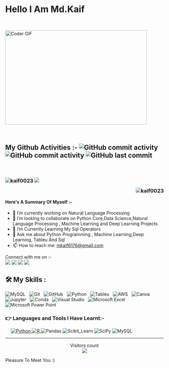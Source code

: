<h1> Hello I Am Md.Kaif</h1>
<br>
<p><img align="centre"<img alt="Coder GIF" height=300 width=450 src="https://analyticsindiamag.com/wp-content/uploads/2018/12/developer-dribbble.gif" /></p>
<br>
<h2> My Github Activities :-
<img alt="GitHub commit activity" src="https://img.shields.io/github/commit-activity/w/kaif0023/kaif0023?style=for-the-badge"> 
<img alt="GitHub commit activity" src="https://img.shields.io/github/commit-activity/m/kaif0023/Data-Science-Project?label=Data%20Science%20Project&style=for-the-badge">
<img alt="GitHub last commit" src="https://img.shields.io/github/last-commit/kaif0023/kaif0023?style=for-the-badge"> 
</h2>
<br>
<h3>
<p><img align="left" src="https://github-readme-streak-stats.herokuapp.com/?user=kaif0023&" alt="kaif0023" /><img align='centre' src="https://github-readme-stats.vercel.app/api?username=kaif0023&show_icons=true&hide_border=true&count_private=true&include_all_commits=true&hide_rank=true&custom_title=Activity&bg_color=00000000&text_color=8B8B8B&title_color=4183C4&icon_color=4183C4&disable_animations=false" />
<p><img align="right" src="https://github-readme-stats.vercel.app/api/top-langs?username=kaif0023&show_icons=true&locale=en&layout=compact" alt="kaif0023" /></p>
</h3>
</p>
<br>
<p>
<h4> Here's A Summary Of Myself :- </h3>

- 🔭 I’m currently working on Natural Language Processing
- 👯 I’m looking to collaborate on Python Core,Data Science,Natural Language Processing , Machine Learning and Deep Learning Projects
- 🤔 I’m Currently Learning My Sql Operators
- 💬 Ask me about Python Programming , Machine Learning,Deep Learning, Tableu And Sql
- 📫 How to reach me: mkaif6176@gmail.com
</p>

<p>Connect with me on :-
<br>	
<a target="_blank" href="https://twitter.com/kaif5893"><img src="https://img.shields.io/badge/-Twitter-1DA1F2?style=for-the-badge&logo=Twitter&logoColor=white"></img></a>
<a target="_blank" href="https://www.instagram.com/kaif.md.007"><img src="https://img.shields.io/badge/Instagram-E4405F?style=for-the-badge&logo=instagram&logoColor=white"></img></a>
<a target="_blank" href="https://www.kaggle.com/mdkaif007"><img src="https://img.shields.io/badge/Kaggle-20BEFF?style=for-the-badge&logo=Kaggle&logoColor=white"></img></a>
<a target="_blank" href="https://web.telegram.org/k/"><img src="https://img.shields.io/badge/Telegram-2CA5E0?style=for-the-badge&logo=telegram&logoColor=white"</img>
</a>

<br>
</p>

## 🛠️ My Skills :
![MySQL](https://img.shields.io/badge/-MySQL-black?logo=mysql&style=for-the-badge)&nbsp;&nbsp;
![Git](https://img.shields.io/badge/-Git-black?logo=git&style=for-the-badge)&nbsp;&nbsp;
![GitHub](https://img.shields.io/badge/-GitHub-black?logo=github&style=for-the-badge)&nbsp;&nbsp;
![Python](https://img.shields.io/badge/-Python-black?logo=Python&style=for-the-badge)&nbsp;&nbsp;
![Tableu](https://img.shields.io/badge/-Tableu-black?logo=Tableu&style=for-the-badge)&nbsp;&nbsp;
![AWS](https://img.shields.io/badge/Amazon_AWS-FF9900?style=for-the-badge&logo=amazonaws)&nbsp;&nbsp;
![Canva](https://img.shields.io/badge/Canva-%2300C4CC.svg?&style=for-the-badge&logo=Canva&logoColor=white)&nbsp;&nbsp;
![Jupyter](https://img.shields.io/badge/Jupyter-F37626.svg?&style=for-the-badge&logo=Jupyter&logoColor=white)&nbsp;&nbsp;
![Conda](https://img.shields.io/badge/conda-342B029.svg?&style=for-the-badge&logo=anaconda&logoColor=white)&nbsp;&nbsp;
![Visual Studio](https://img.shields.io/badge/Visual_Studio-5C2D91?style=for-the-badge&logo=visual%20studio&logoColor=white)&nbsp;&nbsp;
![Microsoft Excel](https://img.shields.io/badge/Microsoft_Excel-217346?style=for-the-badge&logo=microsoft-excel&logoColor=white)&nbsp;&nbsp;
![Microsoft Power Point](https://img.shields.io/badge/Microsoft_PowerPoint-B7472A?style=for-the-badge&logo=microsoft-powerpoint&logoColor=white)&nbsp;&nbsp;

### 👉 Languages and Tools I Have Learnt:-

<p align="left"> 
 
&emsp;
<a href="https://python.org/">
<img alt="Python" src="https://img.shields.io/badge/Python-FFD43B?style=for-the-badge&logo=python&logoColor=white"/>
</a>
<a href="https://www.r-project.org/about.html">
<img alt="R" src="https://img.shields.io/badge/R-276DC3?style=for-the-badge&logo=r&logoColor=white"/>
</a>
<a><img alt="Pandas" src="https://img.shields.io/badge/Pandas-2C2D72?style=for-the-badge&logo=pandas&logoColor=white"/>
</a>
<a><img alt="Scikit_Learn" src="https://img.shields.io/badge/scikit_learn-F7931E?style=for-the-badge&logo=scikit-learn&logoColor=white"/>
</a>
<a><img alt="SciPy" src="https://img.shields.io/badge/SciPy-654FF0?style=for-the-badge&logo=SciPy&logoColor=white"/>
</a>
<a>
![MySQL](https://img.shields.io/badge/-MySQL-black?logo=mysql&style=for-the-badge)&nbsp;&nbsp;
</a>
 
---------------------------------------------------------------------------------------------------------------------------
</p>
<p align="center"> 
  Visitors count<br>
  <img src="https://profile-counter.glitch.me/kaif0023/count.svg" />
</p>

<p> Pleasure To Meet You :)  </p>
